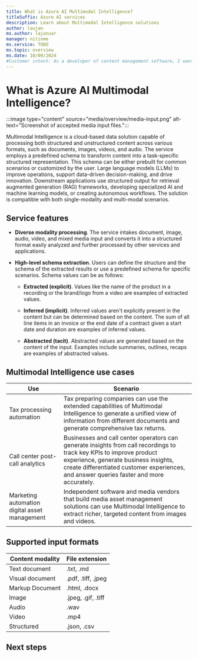 ```yaml
---
title: What is Azure AI Multimodal Intelligence?
titleSuffix: Azure AI services
description: Learn about Multimodal Intelligence solutions
author: laujan
ms.author: lajanuar
manager: nitinme
ms.service: TODO
ms.topic: overview
ms.date: 10/09/2024
#Customer intent: As a developer of content management software, I want to find out whether Azure AI Multimodal Intelligence is the right solution for my moderation needs.
---
```


# What is Azure AI Multimodal Intelligence?

:::image type="content" source="media/overview/media-input.png" alt-text="Screenshot of accepted media input files.":::

Multimodal Intelligence is a cloud-based data solution capable of processing both structured and unstructured content across various formats, such as documents, images, videos, and audio. The service employs a predefined schema to transform content into a task-specific structured representation. This schema can be either prebuilt for common scenarios or customized by the user. Large language models (LLMs) to improve operations, support data-driven decision-making, and drive innovation. Downstream applications use structured output for retrieval augmented generation (RAG) frameworks, developing specialized AI and machine learning models, or creating autonomous workflows. The solution is compatible with both single-modality and multi-modal scenarios.

## Service features

* **Diverse modality processing**. The service intakes document, image, audio, video, and mixed media input and converts it into a structured format easily analyzed and further processed by other services and applications.

* **High-level schema extraction**. Users can define the structure and the schema of the extracted results or use a predefined schema for specific scenarios. Schema values can be as follows:

  * **Extracted (explicit)**. Values like the name of the product in a recording or the brand/logo from a video are examples of extracted values.

  * **Inferred (implicit)**. Inferred values aren't explicitly present in the content but can be determined based on the content. The sum of all line items in an invoice or the end date of a contract given a start date and duration are examples of inferred values.

  * **Abstracted (tacit)**. Abstracted values are generated based on the content of the input. Examples include summaries, outlines, recaps are examples of abstracted values.

## Multimodal Intelligence use cases

|Use|Scenario|
|--------|-------|
|Tax processing automation| Tax preparing companies can use the extended capabilities of Multimodal Intelligence to generate a unified view of information from different documents and generate comprehensive tax returns.|
|Call center post-call analytics| Businesses and call center operators can generate insights from call recordings to track key KPIs to improve product experience, generate business insights, create differentiated customer experiences, and answer queries faster and more accurately.
|Marketing automation digital asset management| Independent software and media vendors that build media asset management solutions can use Multimodal Intelligence to extract richer, targeted content from images and videos.|



## Supported input formats

|Content modality|File extension|
|------------|----------|
|Text document|.txt, .md|
|Visual document|.pdf, .tiff, .jpeg|
|Markup Document|.html, .docx|
|Image|.jpeg, .gif, .tiff|
|Audio|.wav|
|Video|.mp4|
|Structured|.json, .csv|




## Next steps



